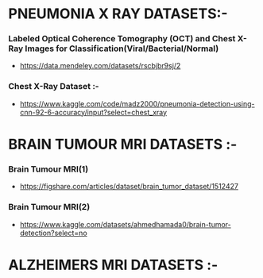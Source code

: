 # PNEUMONIA X RAY DATASETS:-

### Labeled Optical Coherence Tomography (OCT) and Chest X-Ray Images for Classification(Viral/Bacterial/Normal)

- https://data.mendeley.com/datasets/rscbjbr9sj/2 

### Chest X-Ray Dataset :-

- https://www.kaggle.com/code/madz2000/pneumonia-detection-using-cnn-92-6-accuracy/input?select=chest_xray

# BRAIN TUMOUR MRI DATASETS :-

### Brain Tumour MRI(1) 

- https://figshare.com/articles/dataset/brain_tumor_dataset/1512427

### Brain Tumour MRI(2)

- https://www.kaggle.com/datasets/ahmedhamada0/brain-tumor-detection?select=no

# ALZHEIMERS MRI DATASETS :-

### 




